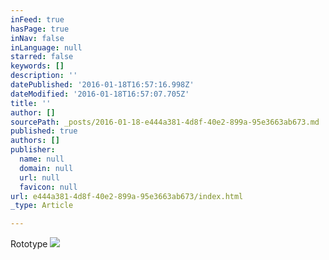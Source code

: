 ```yaml
---
inFeed: true
hasPage: true
inNav: false
inLanguage: null
starred: false
keywords: []
description: ''
datePublished: '2016-01-18T16:57:16.998Z'
dateModified: '2016-01-18T16:57:07.705Z'
title: ''
author: []
sourcePath: _posts/2016-01-18-e444a381-4d8f-40e2-899a-95e3663ab673.md
published: true
authors: []
publisher:
  name: null
  domain: null
  url: null
  favicon: null
url: e444a381-4d8f-40e2-899a-95e3663ab673/index.html
_type: Article

---
```

Rototype
![](https://the-grid-user-content.s3-us-west-2.amazonaws.com/fe984250-b373-4462-9279-ec33a21dc79c.jpg)